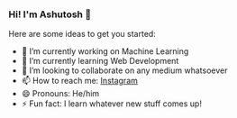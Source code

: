### Hi! I'm Ashutosh 👋
Here are some ideas to get you started:

- 🔭 I’m currently working on Machine Learning
- 🌱 I’m currently learning Web Development
- 👯 I’m looking to collaborate on any medium whatsoever 
- 📫 How to reach me: [Instagram](https://www.instagram.com/atm9187/)
- 😄 Pronouns: He/him
- ⚡ Fun fact: I learn whatever new stuff comes up!



